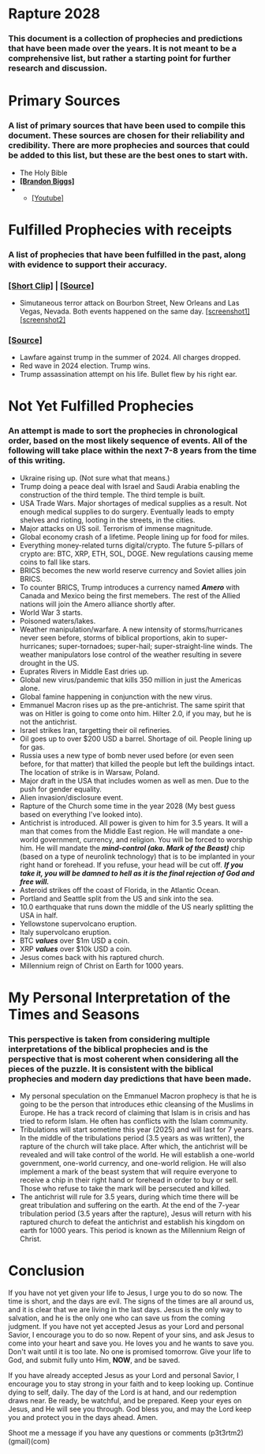 # Rapture 2028

### This document is a collection of prophecies and predictions that have been made over the years. It is not meant to be a comprehensive list, but rather a starting point for further research and discussion.

# Primary Sources
### A list of primary sources that have been used to compile this document. These sources are chosen for their reliability and credibility. There are more prophecies and sources that could be added to this list, but these are the best ones to start with.
- The Holy Bible
- [**[Brandon Biggs]**](https://www.nytimes.com/2003/10/23/us/victim-s-son-is-given-award-for-forgiving-father-s-murderer.html) 
- - [[Youtube]](https://www.youtube.com/@lastdays247)



# Fulfilled Prophecies with receipts
### A list of prophecies that have been fulfilled in the past, along with evidence to support their accuracy.
### [[Short Clip]](https://youtu.be/wuypjlw6TBU?feature=shared&t=22) | [[Source]](https://youtu.be/H48Jon4ecXw?feature=shared&t=1777)
- Simutaneous terror attack on Bourbon Street, New Orleans and Las Vegas, Nevada. Both events happened on the same day. [[screenshot1]](https://cdn.discordapp.com/attachments/447113144331010059/1324226542766919680/Screenshot_20250101_212441_Chrome.jpg?ex=67b6a992&is=67b55812&hm=0328ec63c442008cbcf4538343acf10dc44edad614cbfa4706f3e6ed49a9775f&) [[screenshot2]](https://cdn.discordapp.com/attachments/447113144331010059/1324226666125594695/Screenshot_20250101_215444_Chrome.jpg?ex=67b6a9b0&is=67b55830&hm=c6a94120eae6cb7350651763abfbb701928ae5f2703d312869fe5a09dbf2593c&)

### [[Source]](https://youtu.be/Ey0qVzG8_vU?feature=shared&t=630)
- Lawfare against trump in the summer of 2024. All charges dropped.
- Red wave in 2024 election. Trump wins.
- Trump assassination attempt on his life. Bullet flew by his right ear.

# Not Yet Fulfilled Prophecies
### An attempt is made to sort the prophecies in chronological order, based on the most likely sequence of events. All of the following will take place within the next 7-8 years from the time of this writing.
- Ukraine rising up. (Not sure what that means.)
- Trump doing a peace deal with Israel and Saudi Arabia enabling the construction of the third temple. The third temple is built.
- USA Trade Wars. Major shortages of medical supplies as a result. Not enough medical supplies to do surgery. Eventually leads to empty shelves and rioting, looting in the streets, in the cities.
- Major attacks on US soil. Terrorism of immense magnitude.
- Global economy crash of a lifetime. People lining up for food for miles.
- Everything money-related turns digital/crypto. The future 5-pillars of crypto are: BTC, XRP, ETH, SOL, DOGE. New regulations causing meme coins to fall like stars. 
- BRICS becomes the new world reserve currency and Soviet allies join BRICS.
- To counter BRICS, Trump introduces a currency named ***Amero*** with Canada and Mexico being the first memebers. The rest of the Allied nations will join the Amero alliance shortly after.
- World War 3 starts.
- Poisoned waters/lakes.
- Weather manipulation/warfare. A new intensity of storms/hurricanes never seen before, storms of biblical proportions, akin to super-hurricanes; super-tornadoes; super-hail; super-straight-line winds. The weather manipulators lose control of the weather resulting in severe drought in the US.
- Euprates Rivers in Middle East dries up.
- Global new virus/pandemic that kills 350 million in just the Americas alone.
- Global famine happening in conjunction with the new virus.
- Emmanuel Macron rises up as the pre-antichrist. The same spirit that was on Hitler is going to come onto him. Hilter 2.0, if you may, but he is not the antichrist.
- Israel strikes Iran, targetting their oil refineries.
- Oil goes up to over $200 USD a barrel. Shortage of oil. People lining up for gas.
- Russia uses a new type of bomb never used before (or even seen before, for that matter) that killed the people but left the buildings intact. The location of strike is in Warsaw, Poland.
- Major draft in the USA that includes women as well as men. Due to the push for gender equality.
- Alien invasion/disclosure event.
- Rapture of the Church some time in the year 2028 (My best guess based on everything I've looked into).
- Antichrist is introduced. All power is given to him for 3.5 years. It will a man that comes from the Middle East region. He will mandate a one-world government, currency, and religion. You will be forced to worship him. He will mandate the ***mind-control (aka. Mark of the Beast)*** chip (based on a type of neurolink technology) that is to be implanted in your right hand or forehead. If you refuse, your head will be cut off. ***If you take it, you will be damned to hell as it is the final rejection of God and free will.***
- Asteroid strikes off the coast of Florida, in the Atlantic Ocean.
- Portland and Seattle split from the US and sink into the sea.
- 10.0 earthquake that runs down the middle of the US nearly splitting the USA in half.
- Yellowstone supervolcano eruption.
- Italy supervolcano eruption.
- BTC ***values*** over $1m USD a coin.
- XRP ***values*** over $10k USD a coin.
- Jesus comes back with his raptured church.
- Millennium reign of Christ on Earth for 1000 years.


# My Personal Interpretation of the Times and Seasons
### This perspective is taken from considering multiple interpretations of the biblical prophecies and is the perspective that is most coherent when considering all the pieces of the puzzle. It is consistent with the biblical prophecies and modern day predictions that have been made.
- My personal speculation on the Emmanuel Macron prophecy is that he is going to be the person that introduces ethic cleansing of the Muslims in Europe. He has a track record of claiming that Islam is in crisis and has tried to reform Islam. He often has conflicts with the Islam community.
- Tribulations will start sometime this year (2025) and will last for 7 years. In the middle of the tribulations period (3.5 years as was written), the rapture of the church will take place. After which, the antichrist will be revealed and will take control of the world. He will establish a one-world government, one-world currency, and one-world religion. He will also implement a mark of the beast system that will require everyone to receive a chip in their right hand or forehead in order to buy or sell. Those who refuse to take the mark will be persecuted and killed.
- The antichrist will rule for 3.5 years, during which time there will be great tribulation and suffering on the earth. At the end of the 7-year tribulation period (3.5 years after the rapture), Jesus will return with his raptured church to defeat the antichrist and establish his kingdom on earth for 1000 years. This period is known as the Millennium Reign of Christ.

# Conclusion
If you have not yet given your life to Jesus, I urge you to do so now. The time is short, and the days are evil. The signs of the times are all around us, and it is clear that we are living in the last days. Jesus is the only way to salvation, and he is the only one who can save us from the coming judgment. If you have not yet accepted Jesus as your Lord and personal Savior, I encourage you to do so now. Repent of your sins, and ask Jesus to come into your heart and save you. He loves you and he wants to save you. Don't wait until it is too late. No one is promised tomorrow. Give your life to God, and submit fully unto Him, **NOW**, and be saved.

If you have already accepted Jesus as your Lord and personal Savior, I encourage you to stay strong in your faith and to keep looking up. Continue dying to self, daily. The day of the Lord is at hand, and our redemption draws near. Be ready, be watchful, and be prepared. Keep your eyes on Jesus, and He will see you through. God bless you, and may the Lord keep you and protect you in the days ahead. Amen.


Shoot me a message if you have any questions or comments  (p3t3rtm2)(gmail)(com)
